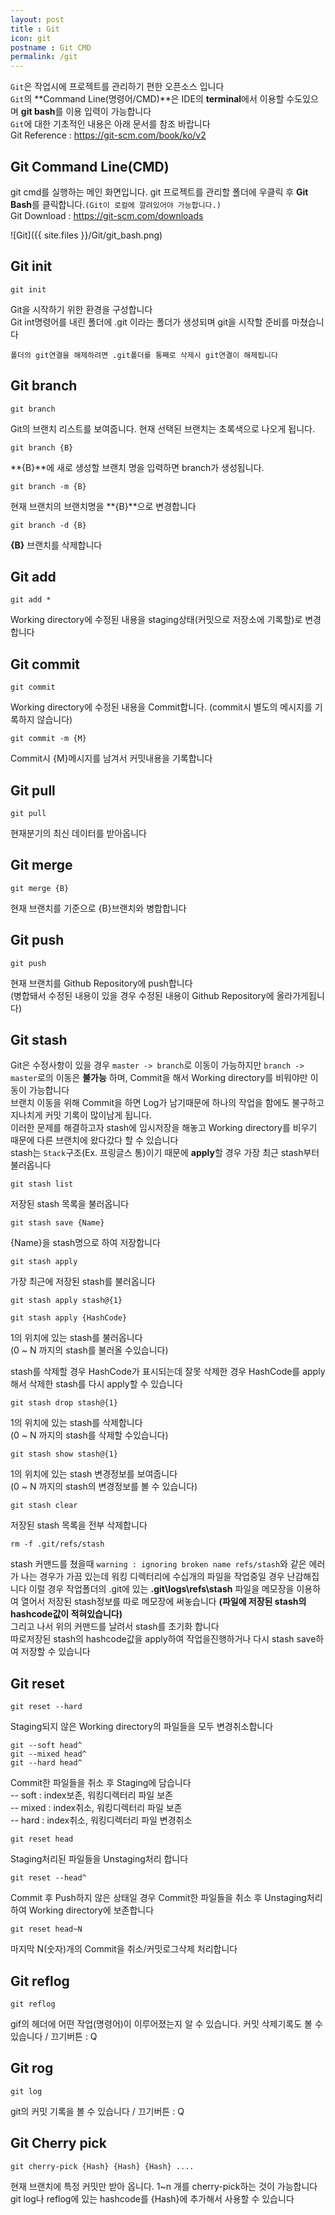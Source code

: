 ```yaml
---
layout: post
title : Git
icon: git
postname : Git CMD
permalink: /git
---
```

`Git`은 작업시에 프로젝트를 관리하기 편한 오픈소스 입니다  
`Git`의 **Command Line(명령어/CMD)**은 IDE의 **terminal**에서 이용할 수도있으며 **git bash**를 이용 입력이 가능합니다  
`Git`에 대한 기초적인 내용은 아래 문서를 참조 바랍니다  
Git Reference : <https://git-scm.com/book/ko/v2>

## Git Command Line(CMD)

git cmd를 실행하는 메인 화면입니다.
git 프로젝트를 관리할 폴더에 우클릭 후 **Git Bash**를 클릭합니다.`(Git이 로컬에 깔려있어야 가능합니다.)`  
Git Download : <https://git-scm.com/downloads>

![Git]({{ site.files }}/Git/git_bash.png)

## Git init

```console
git init
```

Git을 시작하기 위한 환경을 구성합니다  
Git int명령어를 내린 폴더에 .git 이라는 폴더가 생성되며 git을 시작할 준비를 마쳤습니다  

`폴더의 git연결을 해제하려면 .git폴더를 통째로 삭제시 git연결이 해제됩니다`

## Git branch

```console
git branch
```

Git의 브랜치 리스트를 보여줍니다. 현재 선택된 브랜치는 초록색으로 나오게 됩니다.  

```console
git branch {B}
```

**{B}**에 새로 생성할 브랜치 명을 입력하면 branch가 생성됩니다.

```console
git branch -m {B}
```

현재 브랜치의 브랜치명을 **{B}**으로 변경합니다

```console
git branch -d {B}
```

**{B}** 브랜치를 삭제합니다  

## Git add

```console
git add *
```

Working directory에 수정된 내용을 staging상태(커밋으로 저장소에 기록할)로 변경합니다

## Git commit

```console
git commit
```

Working directory에 수정된 내용을 Commit합니다. (commit시 별도의 메시지를 기록하지 않습니다)

```console
git commit -m {M}
```

Commit시 {M}메시지를 남겨서 커밋내용을 기록합니다

## Git pull

```console
git pull
```

현재분기의 최신 데이터를 받아옵니다  

## Git merge

```console
git merge {B}
```

현재 브랜치를 기준으로 {B}브랜치와 병합합니다  

## Git push

```console
git push
```

현재 브랜치를 Github Repository에 push합니다  
(병합돼서 수정된 내용이 있을 경우 수정된 내용이 Github Repository에 올라가게됩니다)

## Git stash

Git은 수정사항이 있을 경우 `master -> branch`로 이동이 가능하지만 `branch -> master`로의 이동은 **불가능** 하며, Commit을 해서 Working directory를 비워야만 이동이 가능합니다  
브랜치 이동을 위해 Commit을 하면 Log가 남기때문에 하나의 작업을 함에도 불구하고 지나치게 커밋 기록이 많이남게 됩니다.  
이러한 문제를 해결하고자 stash에 임시저장을 해놓고 Working directory를 비우기 때문에 다른 브랜치에 왔다갔다 할 수 있습니다  
stash는 `Stack`구조(Ex. 프링글스 통)이기 때문에 **apply**할 경우 가장 최근 stash부터 불러옵니다  

```console
git stash list
```

저장된 stash 목록을 불러옵니다  

```console
git stash save {Name}
```

{Name}을 stash명으로 하여 저장합니다

```console
git stash apply
```

가장 최근에 저장된 stash를 불러옵니다

```console
git stash apply stash@{1}

git stash apply {HashCode}
```

1의 위치에 있는 stash를 불러옵니다  
(0 ~ N 까지의 stash를 불러올 수있습니다)  

stash를 삭제할 경우 HashCode가 표시되는데 잘못 삭제한 경우 HashCode를 apply해서 삭제한 stash를 다시 apply할 수 있습니다

```console
git stash drop stash@{1}
```

1의 위치에 있는 stash를 삭제합니다  
(0 ~ N 까지의 stash를 삭제할 수있습니다)  

```console
git stash show stash@{1}
```

1의 위치에 있는 stash 변경정보를 보여줍니다  
(0 ~ N 까지의 stash의 변경정보를 볼 수 있습니다)  

```console
git stash clear
```

저장된 stash 목록을 전부 삭제합니다

```console
rm -f .git/refs/stash
```
  
stash 커맨드를 쳤을때 `warning : ignoring broken name refs/stash`와 같은 에러가 나는 경우가 가끔 있는데 워킹 디렉터리에 수십개의 파일을 작업중일 경우 난감해집니다
이럴 경우 작업폴더의 .git에 있는 **.git\logs\refs\stash** 파일을 메모장을 이용하여 열어서 저장된 stash정보를 따로 메모장에 써놓습니다 **(파일에 저장된 stash의 hashcode값이 적혀있습니다)**  
그리고 나서 위의 커맨드를 날려서 stash를 초기화 합니다  
따로저장된 stash의 hashcode값을 apply하여 작업을진행하거나 다시 stash save하여 저장할 수 있습니다

## Git reset

```console
git reset --hard
```

Staging되지 않은 Working directory의 파일들을 모두 변경취소합니다

```console
git --soft head^
git --mixed head^
git --hard head^
```

Commit한 파일들을 취소 후 Staging에 담습니다  
-- soft : index보존, 워킹디렉터리 파일 보존  
-- mixed : index취소, 워킹디렉터리 파일 보존  
-- hard : index취소, 워킹디렉터리 파일 변경취소  

```console
git reset head
```

Staging처리된 파일들을 Unstaging처리 합니다

```console
git reset --head^
```

Commit 후 Push하지 않은 상태일 경우 Commit한 파일들을 취소 후 Unstaging처리하여 Working directory에 보존합니다

```console
git reset head~N
```

마지막 N(숫자)개의 Commit을 취소/커밋로그삭제 처리합니다

## Git reflog

```console
git reflog
```

gif의 헤더에 어떤 작업(명령어)이 이루어졌는지 알 수 있습니다. 커밋 삭제기록도 볼 수 있습니다 / 끄기버튼 : Q

## Git rog

```console
git log
```

git의 커밋 기록을 볼 수 있습니다 / 끄기버튼 : Q

## Git Cherry pick

```console
git cherry-pick {Hash} {Hash} {Hash} ....
```

현재 브랜치에 특정 커밋만 받아 옵니다. 1~n 개를 cherry-pick하는 것이 가능합니다  
git log나 reflog에 있는 hashcode를 {Hash}에 추가해서 사용할 수 있습니다
